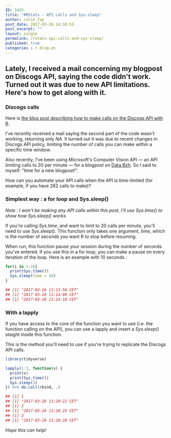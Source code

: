 ```yaml
---
ID: 1425
title: "#RStats — API calls and Sys.sleep"
author: colin_fay
post_date: 2017-03-26 14:30:53
post_excerpt: ""
layout: single
permalink: /rstats-api-calls-and-sys-sleep/
published: true
categories : r-blog-en
---
```

## Lately, I received a mail concerning my blogpost on Discogs API, saying the code didn't work. Turned out it was due to new API limitations. Here's how to get along with it. <!--more-->
### Discogs calls
Here is <a href="http://colinfay.me/data-vinyles-discogs-r/">the blog post describing how to make calls on the Discogs API with R</a>.

I've recently received a mail saying the second part of the code wasn't working, returning only _NA_. It turned out it was due to recent changes in Discogs API policy, limiting the number of calls you can make within a specific time window.

Also recently, I've been using Microsoft's Computer Vision API — an API limiting calls to 20 per minute — for a blogpost on <a href="http://data-bzh.fr">Data Bzh</a>. So I said to myself: "time for a new blogpost!".

How can you automate your API calls when the API is time-limited (for example, if you have 282 calls to make)?
### Simplest way : a for loop and Sys.sleep()
_Note : I won't be making any API calls within this post, I'll use Sys.time() to show how Sys.sleep() works._

If you're calling _Sys.time_, and want to limit to 20 calls per minute, you'll need to use _Sys.sleep_(). This function only takes one argument, _time_, which is the number of seconds you want R to stop before resuming.

When run, this function pause your session during the number of seconds you've entered. If you use this in a for loop, you can make a pause on every iteration of the loop. Here is an example with 10 seconds :
```r 
for(i in 1:3){
  print(Sys.time())
  Sys.sleep(time = 10)
}
```
```r 
## [1] "2017-03-26 11:13:58 CET"
## [1] "2017-03-26 11:14:08 CET"
## [1] "2017-03-26 11:14:18 CET"
```
### With a lapply
If you have access to the core of the function you want to use (i.e. the function calling on the API), you can use a lapply and insert a _Sys.sleep()_ staight inside this function.

This is the method you'll need to use if you're trying to replicate the Discogs API calls.
```r 
library(tidyverse)
```
```r 
lapply(1:3, function(x) {
  print(x)
  print(Sys.time()) 
  Sys.sleep(3)
}) %>% do.call(rbind, .) 
```
```r 
## [1] 1
## [1] "2017-03-26 11:20:22 CET"
## [1] 2
## [1] "2017-03-26 11:20:25 CET"
## [1] 3
## [1] "2017-03-26 11:20:28 CET"
```

_Hope this can help!_

